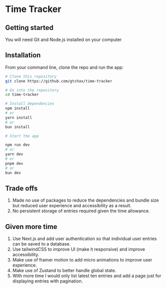 # Time Tracker

## Getting started

You will need Git and Node.js installed on your computer

## Installation

From your command line, clone the repo and run the app:

```bash
# Clone this repository
git clone https://github.com/gtchax/time-tracker

# Go into the repository
cd time-tracker

# Install dependencies
npm install
# or
yarn install
# or
bun install

# Start the app

npm run dev
# or
yarn dev
# or
pnpm dev
# or
bun dev
```

## Trade offs

1. Made no use of packages to reduce the dependencies and bundle size but reduced user experience and accessibility as a result.
2. No persistent storage of entries required given the time allowance.

## Given more time

1. Use Next.js and add user authentication so that individual user entries can be saved to a database.
2. Use tailwindCSS to improve UI (make it responsive) and improve accessibility.
3. Make use of framer motion to add micro animations to improve user experience.
4. Make use of Zustand to better handle global state.
5. With more time I would only list latest ten entries and add a page just for displaying entries with pagination.